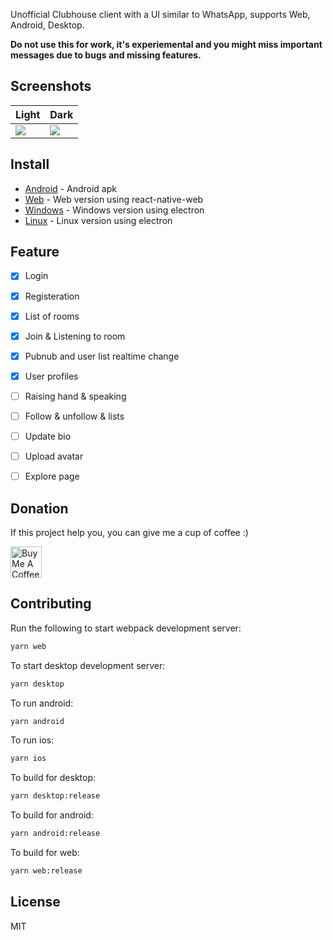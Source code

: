 Unofficial Clubhouse client with a UI similar to WhatsApp, supports Web, Android, Desktop.

**Do not use this for work, it's experiemental and you might miss important messages due to bugs and
missing features.**

## Screenshots
| Light      | Dark      |
| ---------- | --------- |
| ![][light] | ![][dark] |

## Install

- [Android](https://github.com/arnnis/Sup/releases/latest) - Android apk
- [Web](https://arnnis.github.io/Sup) - Web version using react-native-web
- [Windows](https://github.com/arnnis/Sup/releases/latest) - Windows version using electron
- [Linux](https://github.com/arnnis/Sup/releases/latest) - Linux version using electron

[dark]: https://user-images.githubusercontent.com/61647712/114277408-bc69ec00-9a33-11eb-9c9a-775772e73fbc.jpg
[light]: https://user-images.githubusercontent.com/61647712/114277409-be33af80-9a33-11eb-97ba-b905ad096bb7.jpg
[conversation]: https://user-images.githubusercontent.com/56032649/65983227-eda24d00-e489-11e9-9d31-ed6d392237e3.png
[workspaces]: https://user-images.githubusercontent.com/56032649/65982799-0100e880-e489-11e9-87c0-ae898f3603dc.png

## Feature

- [x] Login
- [x] Registeration
- [x] List of rooms
- [x] Join & Listening to room
- [x] Pubnub and user list realtime change
- [x] User profiles
- [ ] Raising hand & speaking
- [ ] Follow & unfollow & lists
- [ ] Update bio
- [ ] Upload avatar
- [ ] Explore page




## Donation

If this project help you, you can give me a cup of coffee :)

<a href="https://www.buymeacoffee.com/arnnis" target="_blank"><img src="https://cdn.buymeacoffee.com/buttons/default-red.png" alt="Buy Me A Coffee" height="50" ></a>

## Contributing

Run the following to start webpack development server:

```sh
yarn web
```

To start desktop development server:

```sh
yarn desktop
```

To run android:

```sh
yarn android
```

To run ios:

```sh
yarn ios
```

To build for desktop:

```sh
yarn desktop:release
```

To build for android:

```sh
yarn android:release
```

To build for web:

```sh
yarn web:release
```

## License

MIT
